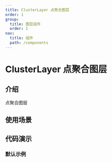 ```yaml
---
title: ClusterLayer 点聚合图层
order: 1
group:
  title: 图层组件
  order: 1
nav:
  title: 组件
  path: /components
---
```


# ClusterLayer 点聚合图层

## 介绍

点聚合图层

## 使用场景

## 代码演示

### 默认示例

<code src="./demos/default.tsx"></code>
